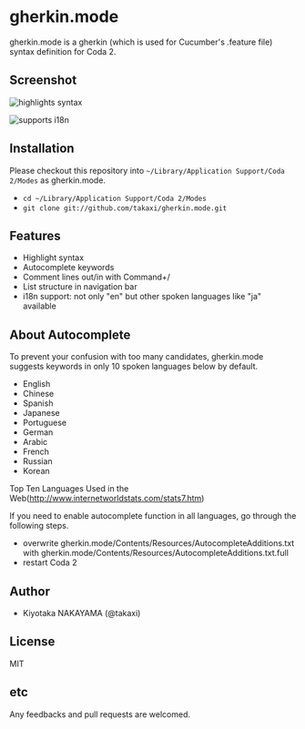 # gherkin.mode

gherkin.mode is a gherkin (which is used for Cucumber's .feature file) syntax definition for Coda 2. 

## Screenshot

![highlights syntax](http://cdn-ak.f.st-hatena.com/images/fotolife/t/takaxi/20120624/20120624195300.jpg)

![supports i18n](http://cdn-ak.f.st-hatena.com/images/fotolife/t/takaxi/20120624/20120624195259.jpg)

## Installation

Please checkout this repository into `~/Library/Application Support/Coda 2/Modes` as gherkin.mode.

* `cd ~/Library/Application Support/Coda 2/Modes`
* `git clone git://github.com/takaxi/gherkin.mode.git`

## Features
* Highlight syntax
* Autocomplete keywords
* Comment lines out/in with Command+/
* List structure in navigation bar
* i18n support: not only "en" but other spoken languages like "ja" available

## About Autocomplete

To prevent your confusion with too many candidates, gherkin.mode suggests keywords in only 10 spoken languages below by default.

* English
* Chinese
* Spanish
* Japanese
* Portuguese
* German
* Arabic
* French
* Russian
* Korean

Top Ten Languages Used in the Web(http://www.internetworldstats.com/stats7.htm)


If you need to enable autocomplete function in all languages, go through the following steps.

* overwrite gherkin.mode/Contents/Resources/AutocompleteAdditions.txt with gherkin.mode/Contents/Resources/AutocompleteAdditions.txt.full
* restart Coda 2

## Author

* Kiyotaka NAKAYAMA (@takaxi)

## License

MIT

## etc

Any feedbacks and pull requests are welcomed.
